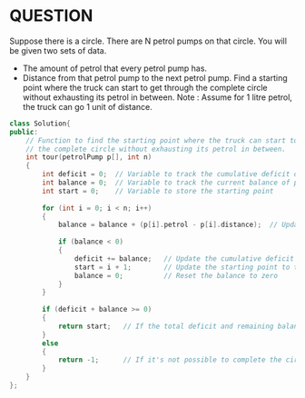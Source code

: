 # QUESTION

Suppose there is a circle. There are N petrol pumps on that circle. You will be given two sets of data.

* The amount of petrol that every petrol pump has.
* Distance from that petrol pump to the next petrol pump.
Find a starting point where the truck can start to get through the complete circle without exhausting its petrol in between.
Note :  Assume for 1 litre petrol, the truck can go 1 unit of distance.

```cpp
class Solution{
public:
    // Function to find the starting point where the truck can start to get through
    // the complete circle without exhausting its petrol in between.
    int tour(petrolPump p[], int n)
    {
        int deficit = 0;  // Variable to track the cumulative deficit of petrol
        int balance = 0;  // Variable to track the current balance of petrol
        int start = 0;    // Variable to store the starting point
        
        for (int i = 0; i < n; i++)
        {
            balance = balance + (p[i].petrol - p[i].distance);  // Update the balance by adding petrol and subtracting distance
            
            if (balance < 0)
            {
                deficit += balance;   // Update the cumulative deficit
                start = i + 1;        // Update the starting point to the next petrol pump
                balance = 0;          // Reset the balance to zero
            }
        }
        
        if (deficit + balance >= 0)
        {
            return start;   // If the total deficit and remaining balance is non-negative, return the starting point
        }
        else
        {
            return -1;      // If it's not possible to complete the circle, return -1
        }
    }
};
```
